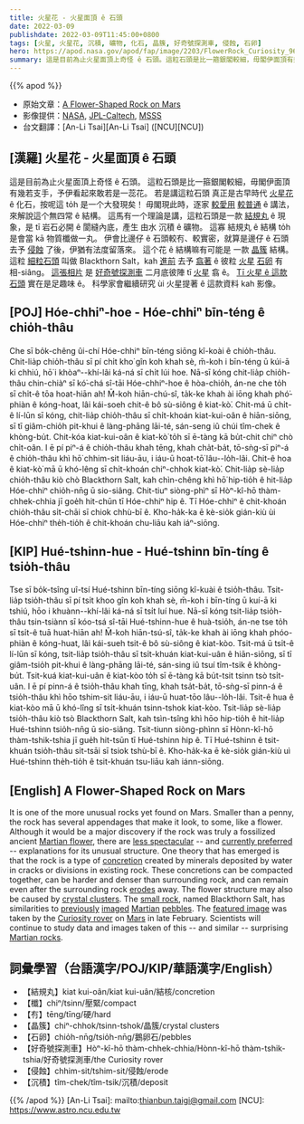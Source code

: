 ```yaml
---
title: 火星花 - 火星面頂 ê 石頭
date: 2022-03-09
publishdate: 2022-03-09T11:45:00+0800
tags: [火星, 火星花, 沉積, 礦物, 化石, 晶簇, 好奇號探測車, 侵蝕, 石卵]
hero: https://apod.nasa.gov/apod/fap/image/2203/FlowerRock_Curiosity_960.jpg
summary: 這是目前為止火星面頂上奇怪 ê 石頭。這粒石頭是比一箍銀閣較細，毋閣伊面頂有幾若支手，予伊看起來敢若是一蕊花。
---
```


{{% apod %}}

- 原始文章：[A Flower-Shaped Rock on Mars](https://apod.nasa.gov/apod/ap220309.html)
- 影像提供：[NASA](http://www.nasa.gov/), [JPL-Caltech](http://www.jpl.nasa.gov/), [MSSS](http://www.msss.com/)
- 台文翻譯：[An-Li Tsai][An-Li Tsai] ([NCU][NCU])

## [漢羅] 火星花 - 火星面頂 ê 石頭
這是目前為止火星面頂上奇怪 ê 石頭。
這粒石頭是比一箍銀閣較細，毋閣伊面頂有幾若支手，予伊看起來敢若是一蕊花。
若是講這粒石頭 真正是古早時代 [火星花][Martian flower] ê 化石，按呢這 to̍h 是一个大發現矣！
毋閣現此時，逐家 [較愛用][currently preferred] [較普通][less spectacular] ê 講法，來解說這个無四常 ê 結構。
這馬有一个理論是講，這粒石頭是一款 [結規丸][concretion] ê 現象，是 tī 岩石必開 ê 閬縫內底，產生 由水 沉積 ê 礦物。
這寡 結規丸 ê 結構 to̍h 是會當 kā 物質櫼做一丸。
伊會比邊仔 ê 石頭較𠕇、較實密，就算是邊仔 ê 石頭去予 [侵蝕][erodes] 了後，伊猶有法度留落來。
這个花 ê 結構嘛有可能是 一款 [晶簇][crystal clusters] 結構。
這粒 [細粒石頭][small rock] 叫做 Blackthorn Salt，kah [進前][previously] 去予 [翕著][imaged] ê 彼粒 [火星][Martian] [石卵][pebbles] 有 相-siâng。
[這張相片][featured image] 是 [好奇號探測車][Curiosity rover] 二月底彼陣 tī [火星][Mars] 翕 ê。
[Tī 火星 ê 這款石頭][Martian rocks] 實在是足趣味 ê。
科學家會繼續研究 ùi 火星提著 ê 這款資料 kah 影像。

## [POJ] Hóe-chhiⁿ-hoe - Hóe-chhiⁿ bīn-téng ê chio̍h-thâu
Che sī bo̍k-chêng ûi-chí Hóe-chhiⁿ bīn-téng siōng kî-koài ê chio̍h-thâu.
Chit-lia̍p chio̍h-thâu sī pí chi̍t kho͘ gîn koh khah sè, m̄-koh i bīn-téng ū kúi-ā ki chhiú, hō͘ i khòaⁿ--khí-lâi ká-ná sī chi̍t lúi hoe.
Nā-sī kóng chit-lia̍p chio̍h-thâu chin-chiàⁿ sī kó͘-chá sî-tāi Hóe-chhiⁿ-hoe ê hòa-chio̍h, án-ne che to̍h sī chi̍t-ê tōa hoat-hiān ah!
M̄-koh hiān-chú-sî, ta̍k-ke khah ài iōng khah phó͘-phiàn ê kóng-hoat, lâi kái-soeh chit-ê bô sù-siông ê kiat-kò͘.
Chit-má ū chi̍t-ê lí-lūn sī kóng, chit-lia̍p chio̍h-thâu sī chi̍t-khoán kiat-kui-oân ê hiān-siōng, sī tī giâm-chio̍h pit-khui ê làng-phāng lāi-té, sán-seng iû chúi tîm-chek ê khòng-bu̍t.
Chit-kóa kiat-kui-oân ê kiat-kò͘ to̍h sī ē-tàng kā bu̍t-chit chiⁿ chò chi̍t-oân.
I ē pí piⁿ-á ê chio̍h-thâu khah tēng, khah cha̍t-ba̍t, tō-sǹg-sī piⁿ-á ê chio̍h-thâu khì hō͘ chhim-sit liáu-āu, i iáu-ū hoat-tō͘ lâu--lo̍h-lâi.
Chit-ê hoa ê kiat-kò͘ mā ū khó-lêng sī chi̍t-khoán chiⁿ-chhok kiat-kò͘.
Chit-lia̍p sè-lia̍p chio̍h-thâu kiò chò Blackthorn Salt, kah chìn-chêng khì hō͘ hip-tio̍h ê hit-lia̍p Hóe-chhiⁿ chio̍h-nn̄g ū sio-siâng.
Chit-tiuⁿ siòng-phìⁿ sī Hòⁿ-kî-hō thàm-chhek-chhia jī goe̍h hit-chūn tī Hóe-chhiⁿ hip ê.
Tī Hóe-chhiⁿ ê chit-khoán chio̍h-thâu si̍t-chāi sī chiok chhù-bī ê.
Kho-ha̍k-ka ē kè-sio̍k gián-kiù ùi Hóe-chhiⁿ the̍h-tio̍h ê chit-khoán chu-liāu kah iáⁿ-siōng.

## [KIP] Hué-tshinn-hue - Hué-tshinn bīn-tíng ê tsio̍h-thâu
Tse sī bo̍k-tsîng uî-tsí Hué-tshinn bīn-tíng siōng kî-kuài ê tsio̍h-thâu.
Tsit-lia̍p tsio̍h-thâu sī pí tsi̍t khoo gîn koh khah sè, m̄-koh i bīn-tíng ū kuí-ā ki tshiú, hōo i khuànn--khí-lâi ká-ná sī tsi̍t luí hue.
Nā-sī kóng tsit-lia̍p tsio̍h-thâu tsin-tsiànn sī kóo-tsá sî-tāi Hué-tshinn-hue ê huà-tsio̍h, án-ne tse to̍h sī tsi̍t-ê tuā huat-hiān ah!
M̄-koh hiān-tsú-sî, ta̍k-ke khah ài iōng khah phóo-phiàn ê kóng-huat, lâi kái-sueh tsit-ê bô sù-siông ê kiat-kòo.
Tsit-má ū tsi̍t-ê lí-lūn sī kóng, tsit-lia̍p tsio̍h-thâu sī tsi̍t-khuán kiat-kui-uân ê hiān-siōng, sī tī giâm-tsio̍h pit-khui ê làng-phāng lāi-té, sán-sing iû tsuí tîm-tsik ê khòng-bu̍t.
Tsit-kuá kiat-kui-uân ê kiat-kòo to̍h sī ē-tàng kā bu̍t-tsit tsinn tsò tsi̍t-uân.
I ē pí pinn-á ê tsio̍h-thâu khah tīng, khah tsa̍t-ba̍t, tō-sǹg-sī pinn-á ê tsio̍h-thâu khì hōo tshim-sit liáu-āu, i iáu-ū huat-tōo lâu--lo̍h-lâi.
Tsit-ê hua ê kiat-kòo mā ū khó-lîng sī tsi̍t-khuán tsinn-tshok kiat-kòo.
Tsit-lia̍p sè-lia̍p tsio̍h-thâu kiò tsò Blackthorn Salt, kah tsìn-tsîng khì hōo hip-tio̍h ê hit-lia̍p Hué-tshinn tsio̍h-nn̄g ū sio-siâng.
Tsit-tiunn siòng-phìnn sī Hònn-kî-hō thàm-tshik-tshia jī gue̍h hit-tsūn tī Hué-tshinn hip ê.
Tī Hué-tshinn ê tsit-khuán tsio̍h-thâu si̍t-tsāi sī tsiok tshù-bī ê.
Kho-ha̍k-ka ē kè-sio̍k gián-kiù uì Hué-tshinn the̍h-tio̍h ê tsit-khuán tsu-liāu kah iánn-siōng.

## [English] A Flower-Shaped Rock on Mars

It is one of the more unusual rocks yet found on Mars.
Smaller than a penny, the rock has several appendages that make it look, to some, like a flower.
Although it would be a major discovery if the rock was truly a fossilized ancient [Martian flower][Martian flower], there are [less spectacular][less spectacular] -- and [currently preferred][currently preferred] -- explanations for its unusual structure.
One theory that has emerged is that the rock is a type of [concretion][concretion] created by minerals deposited by water in cracks or divisions in existing rock.
These concretions can be compacted together, can be harder and denser than surrounding rock, and can remain even after the surrounding rock [erodes][erodes] away.
The flower structure may also be caused by [crystal clusters][crystal clusters].
The [small rock][small rock], named Blackthorn Salt, has similarities to [previously][previously] [imaged][imaged] [Martian][Martian] [pebbles][pebbles].
The [featured image][featured image] was taken by the [Curiosity rover][Curiosity rover] on [Mars][Mars] in late February.
Scientists will continue to study data and images taken of this -- and similar -- surprising [Martian rocks][Martian rocks].

## 詞彙學習（台語漢字/POJ/KIP/華語漢字/English）
- 【結規丸】kiat kui-oân/kiat kui-uân/結核/concretion
- 【櫼】chiⁿ/tsinn/壓緊/compact
- 【𠕇】tēng/tīng/硬/hard
- 【晶簇】chiⁿ-chhok/tsinn-tshok/晶簇/crystal clusters
- 【石卵】chio̍h-nn̄g/tsio̍h-nn̄g/鵝卵石/pebbles
- 【好奇號探測車】Hòⁿ-kî-hō thàm-chhek-chhia/Hònn-kî-hō thàm-tshik-tshia/好奇號探測車/the Curiosity rover
- 【侵蝕】chhim-sit/tshim-sit/侵蝕/erode
- 【沉積】tîm-chek/tîm-tsik/沉積/deposit

{{% /apod %}}
[An-Li Tsai]: mailto:thianbun.taigi@gmail.com
[NCU]: https://www.astro.ncu.edu.tw


[Martian flower]:https://www.jpl.nasa.gov/images/pia25077-curiosity-finds-a-martian-flower
[less spectacular]:https://i0.wp.com/mrfrs.org/wp-content/uploads/2018/09/MRFRS_SadCat.jpg
[currently preferred]:https://www.pethealthnetwork.com/sites/default/files/why-should-i-spay-my-new-kitten-138101629.jpg
[concretion]:https://en.wikipedia.org/wiki/Concretion
[erodes]:https://en.wikipedia.org/wiki/Erosion
[crystal clusters]:https://en.wikipedia.org/wiki/Crystal_cluster
[small rock]:https://www.universetoday.com/154699/curiosity-finds-a-bizarre-rock-on-mars-that-looks-like-a-flower/
[previously]:https://apod.nasa.gov/apod/ap140929.html
[imaged]:https://apod.nasa.gov/apod/ap060126.html
[Martian]:https://apod.nasa.gov/apod/ap040817.html
[pebbles]:https://apod.nasa.gov/apod/ap040405.html
[featured image]:https://mars.nasa.gov/resources/26587/curiosity-finds-a-martian-flower/
[Curiosity rover]:https://mars.nasa.gov/msl/home/
[Mars]:https://solarsystem.nasa.gov/planets/mars/in-depth/
[Martian rocks]:https://apod.nasa.gov/apod/ap991030.html
